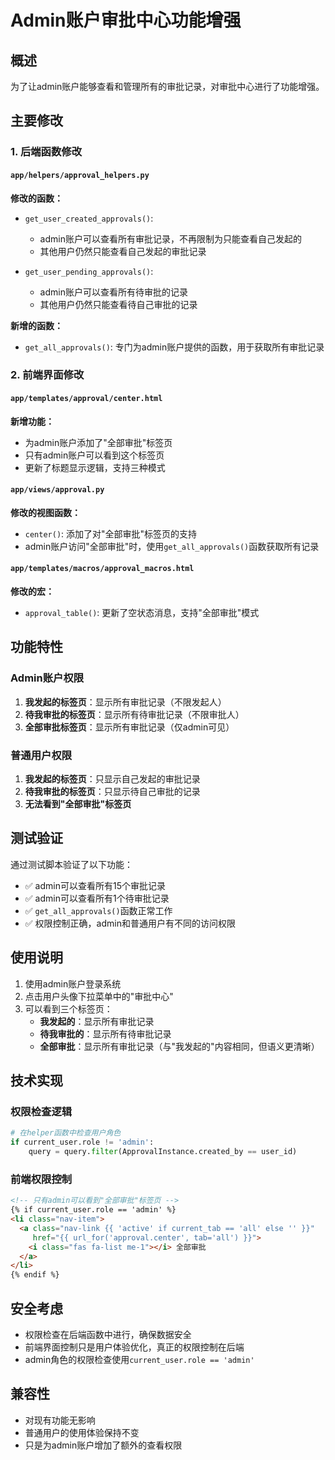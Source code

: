 # Admin账户审批中心功能增强

## 概述

为了让admin账户能够查看和管理所有的审批记录，对审批中心进行了功能增强。

## 主要修改

### 1. 后端函数修改

#### `app/helpers/approval_helpers.py`

**修改的函数：**

- `get_user_created_approvals()`: 
  - admin账户可以查看所有审批记录，不再限制为只能查看自己发起的
  - 其他用户仍然只能查看自己发起的审批记录

- `get_user_pending_approvals()`:
  - admin账户可以查看所有待审批的记录
  - 其他用户仍然只能查看待自己审批的记录

**新增的函数：**

- `get_all_approvals()`: 专门为admin账户提供的函数，用于获取所有审批记录

### 2. 前端界面修改

#### `app/templates/approval/center.html`

**新增功能：**
- 为admin账户添加了"全部审批"标签页
- 只有admin账户可以看到这个标签页
- 更新了标题显示逻辑，支持三种模式

#### `app/views/approval.py`

**修改的视图函数：**
- `center()`: 添加了对"全部审批"标签页的支持
- admin账户访问"全部审批"时，使用`get_all_approvals()`函数获取所有记录

#### `app/templates/macros/approval_macros.html`

**修改的宏：**
- `approval_table()`: 更新了空状态消息，支持"全部审批"模式

## 功能特性

### Admin账户权限

1. **我发起的标签页**：显示所有审批记录（不限发起人）
2. **待我审批的标签页**：显示所有待审批记录（不限审批人）
3. **全部审批标签页**：显示所有审批记录（仅admin可见）

### 普通用户权限

1. **我发起的标签页**：只显示自己发起的审批记录
2. **待我审批的标签页**：只显示待自己审批的记录
3. **无法看到"全部审批"标签页**

## 测试验证

通过测试脚本验证了以下功能：

- ✅ admin可以查看所有15个审批记录
- ✅ admin可以查看所有1个待审批记录
- ✅ `get_all_approvals()`函数正常工作
- ✅ 权限控制正确，admin和普通用户有不同的访问权限

## 使用说明

1. 使用admin账户登录系统
2. 点击用户头像下拉菜单中的"审批中心"
3. 可以看到三个标签页：
   - **我发起的**：显示所有审批记录
   - **待我审批的**：显示所有待审批记录
   - **全部审批**：显示所有审批记录（与"我发起的"内容相同，但语义更清晰）

## 技术实现

### 权限检查逻辑

```python
# 在helper函数中检查用户角色
if current_user.role != 'admin':
    query = query.filter(ApprovalInstance.created_by == user_id)
```

### 前端权限控制

```html
<!-- 只有admin可以看到"全部审批"标签页 -->
{% if current_user.role == 'admin' %}
<li class="nav-item">
  <a class="nav-link {{ 'active' if current_tab == 'all' else '' }}" 
     href="{{ url_for('approval.center', tab='all') }}">
    <i class="fas fa-list me-1"></i> 全部审批
  </a>
</li>
{% endif %}
```

## 安全考虑

- 权限检查在后端函数中进行，确保数据安全
- 前端界面控制只是用户体验优化，真正的权限控制在后端
- admin角色的权限检查使用`current_user.role == 'admin'`

## 兼容性

- 对现有功能无影响
- 普通用户的使用体验保持不变
- 只是为admin账户增加了额外的查看权限 